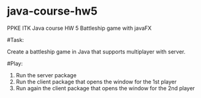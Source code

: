 # java-course-hw5
PPKE ITK Java course HW 5 Battleship game with javaFX

#Task:

Create a battleship game in Java that supports multiplayer with server.

#Play:

1. Run the server package
2. Run the client package that opens the window for the 1st player
3. Run again the client package that opens the window for the 2nd player
